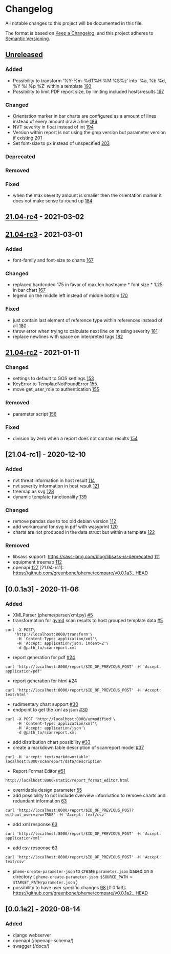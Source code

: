 # Changelog
All notable changes to this project will be documented in this file.

The format is based on [Keep a Changelog](https://keepachangelog.com/en/1.0.0/),
and this project adheres to [Semantic Versioning](https://semver.org/spec/v2.0.0.html).

## [Unreleased]
### Added
- Possibility to transform '%Y-%m-%dT%H:%M:%S%z' into '%a, %b %d, %Y %I %p %Z' within a template [193](https://github.com/greenbone/pheme/pull/193)
- Possibility to limit PDF report size, by limiting included hosts/results [197](https://github.com/greenbone/pheme/pull/197)
### Changed
- Orientation marker in bar charts are configured as a amount of lines instead of every amount draw a line [186](https://github.com/greenbone/pheme/pull/186)
- NVT severity in float instead of int [194](https://github.com/greenbone/pheme/pull/194)
- Version within report is not using the gmp version but parameter version if existing [201](https://github.com/greenbone/pheme/pull/201)
- Set font-size to px instead of unspecified [203](https://github.com/greenbone/pheme/pull/203)
### Deprecated
### Removed
### Fixed
- when the max severity amount is smaller then the orientation marker it does not make sense to round up [184](https://github.com/greenbone/pheme/pull/184)

[Unreleased]: https://github.com/greenbone/pheme/compare/v21.04-rc4...HEAD


## [21.04-rc4] - 2021-03-02
[21.04-rc4]: https://github.com/greenbone/pheme/compare/v21.04-rc3...v21.04-rc4

## [21.04-rc3] - 2021-03-01
### Added
- font-family and font-size to charts [167](https://github.com/greenbone/pheme/pull/167)
### Changed
- replaced hardcoded 175 in favor of max len hostname * font size * 1.25 in bar chart [167](https://github.com/greenbone/pheme/pull/167)
- legend on the middle left instead of middle bottom [170](https://github.com/greenbone/pheme/pull/170)
### Fixed
- just contain last element of reference type within references instead of all [180](https://github.com/greenbone/pheme/pull/180)
- throw error when trying to calculate next line on missing severity [181](https://github.com/greenbone/pheme/pull/181)
- replace newlines with space on interpreted tags [182](https://github.com/greenbone/pheme/pull/182)

[21.04-rc3]: https://github.com/greenbone/pheme/compare/v21.04-rc2...v21.04-rc3

## [21.04-rc2] - 2021-01-11
### Changed
- settings to default to GOS settings [153](https://github.com/greenbone/pheme/pull/153)
- KeyError to TemplateNotFoundError [155](https://github.com/greenbone/pheme/pull/155)
- move get_user_role to authentication [155](https://github.com/greenbone/pheme/pull/155)
### Removed
- parameter script [156](https://github.com/greenbone/pheme/pull/156)
### Fixed
- division by zero when a report does not contain results [154](https://github.com/greenbone/pheme/pull/154)

[21.04-rc2]: https://github.com/greenbone/pheme/compare/v21.04-rc1...v21.04-rc2

## [21.04-rc1] - 2020-12-10
### Added
- nvt threat information in host result [114](https://github.com/greenbone/pheme/pull/114)
- nvt severity information in host result [121](https://github.com/greenbone/pheme/pull/121)
- treemap as svg [128](https://github.com/greenbone/pheme/pull/128)
- dynamic template functionality [139](https://github.com/greenbone/pheme/pull/139/files)
### Changed
- remove pandas due to too old debian version [112](https://github.com/greenbone/pheme/pull/112)
- add workaround for svg in pdf with wasyprint [120](https://github.com/greenbone/pheme/pull/120)
- charts are not produced in the data struct but within a template [122](https://github.com/greenbone/pheme/pull/122)

### Removed
- libsass support: https://sass-lang.com/blog/libsass-is-deprecated [111](https://github.com/greenbone/pheme/pull/111)
- equipment treemap [112](https://github.com/greenbone/pheme/pull/112)
- openapi [127](https://github.com/greenbone/pheme/pull/127)
[21.04-rc1]: https://github.com/greenbone/pheme/compare/v0.0.1a3...HEAD

## [0.0.1a3] - 2020-11-06
### Added
- XMLParser (pheme/parser/xml.py) [#5](https://github.com/greenbone/pheme/pull/5)
- transformation for [gvmd] scan results to host grouped template data [#5](https://github.com/greenbone/pheme/pull/5)
```
curl -X POST\
    'http://localhost:8000/transform'\
     -H 'Content-Type: application/xml'\
     -H 'Accept: application/json; indent=2'\
     -d @path_to/scanreport.xml
```
- report generation for pdf [#24](https://github.com/greenbone/pheme/pull/24)

```
curl 'http://localhost:8000/report/$ID_OF_PREVIOUS_POST' -H 'Accept: application/pdf'
```
- report generation for html [#24](https://github.com/greenbone/pheme/pull/24)

```
curl 'http://localhost:8000/report/$ID_OF_PREVIOUS_POST' -H 'Accept: text/html'
```
- rudimentary chart support [#30](https://github.com/greenbone/pheme/pull/30)
- endpoint to get the xml as json [#30](https://github.com/greenbone/pheme/pull/30)

```
curl -X POST 'http://localhost:8000/unmodified'\
     -H 'Content-Type: application/xml'\
     -H 'Accept: application/json'\
     -d @path_to/scanreport.xml
```
- add distribution chart possibility [#33](https://github.com/greenbone/pheme/pull/45/)
- create a markdown table description of scanreport model [#37](https://github.com/greenbone/pheme/pull/37/)
```
curl -H 'accept: text/markdown+table' localhost:8000/scanreport/data/description
```
- Report Format Editor [#51](https://github.com/greenbone/pheme/pull/51)
```
http://localhost:8000/static/report_format_editor.html
```
- overridable design parameter [55](https://github.com/greenbone/pheme/pull/55)
- add possibility to not include overview information to remove charts and redundant information [63](https://github.com/greenbone/pheme/pull/63)
```
curl 'http://localhost:8000/report/$ID_OF_PREVIOUS_POST?without_overview=TRUE' -H 'Accept: text/csv'
```
- add xml response [63](https://github.com/greenbone/pheme/pull/63)
```
curl 'http://localhost:8000/report/$ID_OF_PREVIOUS_POST' -H 'Accept: application/xml'
```
- add csv response [63](https://github.com/greenbone/pheme/pull/63)
```
curl 'http://localhost:8000/report/$ID_OF_PREVIOUS_POST' -H 'Accept: text/csv'
```
- `pheme-create-parameter-json` to create `parameter.json` based on a directory ( `pheme-create-parameter-json $SOURCE_PATH > $TARGET_PATH/parameter.json` )
- possibility to have user specific changes [98](https://github.com/greenbone/pheme/pull/98)
[0.0.1a3]: https://github.com/greenbone/pheme/compare/v0.0.1a2...HEAD

## [0.0.1a2] - 2020-08-14
### Added
- django webserver
- openapi (/openapi-schema/)
- swagger (/docs/) 

[gvmd]: https://github.com/greenbone/gvmd
